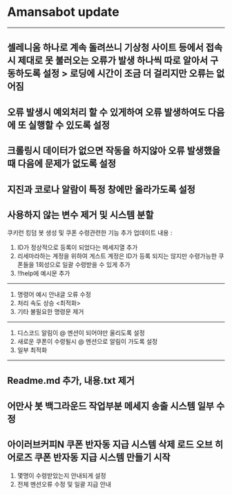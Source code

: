 # Amansabot update
-----
셀레니움 하나로 계속 돌려쓰니 기상청 사이트 등에서 접속시 제대로 못 불러오는 오류가 발생
하나씩 따로 알아서 구동하도록 설정 > 로딩에 시간이 조금 더 걸리지만 오류는 없어짐
-----
오류 발생시 예외처리 할 수 있게하여 오류 발생하여도 다음에 또 실행할 수 있도록 설정
-----
크롤링시 데이터가 없으면 작동을 하지않아 오류 발생했을때 다음에 문제가 없도록 설정
-----
지진과 코로나 알람이 특정 창에만 올라가도록 설정
-----
사용하지 않는 변수 제거 및 시스템 분할
-----
쿠키런 킹덤 봇 생성 및 쿠폰 수령관련한 기능 추가
업데이트 내용 :
1. ID가 정상적으로 등록이 되었다는 메세지열 추가
2. 리세마라하는 계정을 위하여 게스트 계정은 ID가 등록 되지는 않지만 수령가능한 쿠폰들을 1회성으로 일괄 수령받을 수 있게 추가
3. !!help에 예시문 추가
-----
1. 명령어 예시 안내글 오류 수정
2. 처리 속도 상승 <최적화>
3. 기타 불필요한 명령문 제거
-----
1. 디스코드 알림이 @ 멘션이 되어야만 울리도록 설정
2. 새로운 쿠폰이 수령될시 @ 멘션으로 알림이 가도록 설정
3. 일부 최적화
-----
Readme.md 추가, 내용.txt 제거
-----
어만사 봇 백그라운드 작업부분 메세지 송출 시스템 일부 수정
-----
아이러브커피N 쿠폰 반자동 지급 시스템 삭제
로드 오브 히어로즈 쿠폰 반자동 지급 시스템 만들기 시작
-----
1. 몇명이 수령받았는지 안내되게 설정
2. 전체 멘션오류 수정 및 일괄 지급 안내